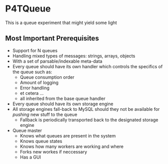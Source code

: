 P4TQueue
========
This is a queue experiment that might yield some light

## Most Important Prerequisites ##

  * Support for N queues
  * Handling mixed types of messages: strings, arrays, objects
  * With a set of parsable/indexable meta-data
  * Every queue should have its own handler which controls the specifics of the queue such as:
    * Queue consumption order
    * Amount of logging
    * Error handling
    * et cetera ... 
    * all inherited from the base queue handler
  * Every queue should have its own storage engine 
  * All storage engines fall-back to MySQL should they not be available for _pushing_ new stuff to the queue
    * Fallback is periodically transported back to the designated storage engine
  * Queue master
    * Knows what queues are present in the system
    * Knows queue states
    * Knows how many workers are working and where
    * Forks new workes if neccessary
    * Has a GUI
